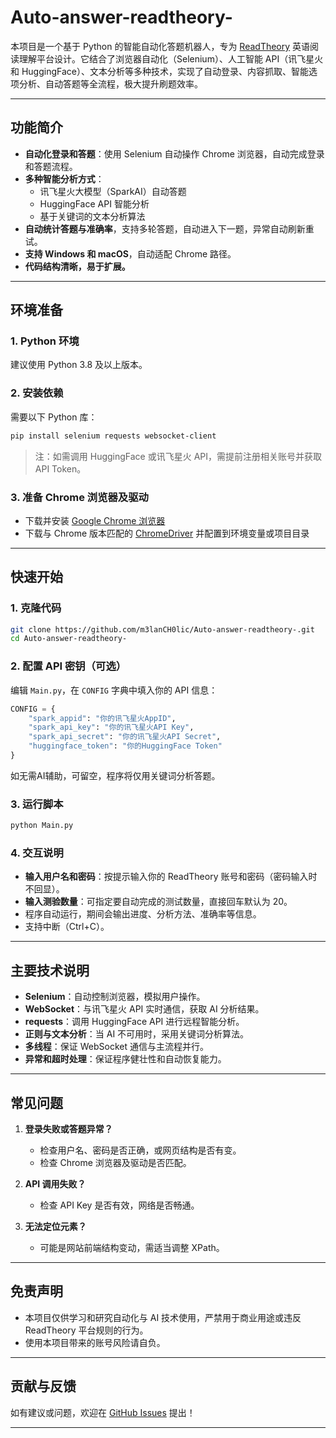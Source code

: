 # Auto-answer-readtheory-

本项目是一个基于 Python 的智能自动化答题机器人，专为 [ReadTheory](https://readtheory.org/) 英语阅读理解平台设计。它结合了浏览器自动化（Selenium）、人工智能 API（讯飞星火和 HuggingFace）、文本分析等多种技术，实现了自动登录、内容抓取、智能选项分析、自动答题等全流程，极大提升刷题效率。

---

## 功能简介

- **自动化登录和答题**：使用 Selenium 自动操作 Chrome 浏览器，自动完成登录和答题流程。
- **多种智能分析方式**：
  - 讯飞星火大模型（SparkAI）自动答题
  - HuggingFace API 智能分析
  - 基于关键词的文本分析算法
- **自动统计答题与准确率**，支持多轮答题，自动进入下一题，异常自动刷新重试。
- **支持 Windows 和 macOS**，自动适配 Chrome 路径。
- **代码结构清晰，易于扩展。**

---

## 环境准备

### 1. Python 环境

建议使用 Python 3.8 及以上版本。

### 2. 安装依赖

需要以下 Python 库：

```bash
pip install selenium requests websocket-client
```

> 注：如需调用 HuggingFace 或讯飞星火 API，需提前注册相关账号并获取 API Token。

### 3. 准备 Chrome 浏览器及驱动

- 下载并安装 [Google Chrome 浏览器](https://www.google.com/chrome/)
- 下载与 Chrome 版本匹配的 [ChromeDriver](https://chromedriver.chromium.org/downloads) 并配置到环境变量或项目目录

---

## 快速开始

### 1. 克隆代码

```bash
git clone https://github.com/m3lanCH0lic/Auto-answer-readtheory-.git
cd Auto-answer-readtheory-
```

### 2. 配置 API 密钥（可选）

编辑 `Main.py`，在 `CONFIG` 字典中填入你的 API 信息：

```python
CONFIG = {
    "spark_appid": "你的讯飞星火AppID",
    "spark_api_key": "你的讯飞星火API Key",
    "spark_api_secret": "你的讯飞星火API Secret",
    "huggingface_token": "你的HuggingFace Token"
}
```

如无需AI辅助，可留空，程序将仅用关键词分析答题。

### 3. 运行脚本

```bash
python Main.py
```

### 4. 交互说明

- **输入用户名和密码**：按提示输入你的 ReadTheory 账号和密码（密码输入时不回显）。
- **输入测验数量**：可指定要自动完成的测试数量，直接回车默认为 20。
- 程序自动运行，期间会输出进度、分析方法、准确率等信息。
- 支持中断（Ctrl+C）。

---

## 主要技术说明

- **Selenium**：自动控制浏览器，模拟用户操作。
- **WebSocket**：与讯飞星火 API 实时通信，获取 AI 分析结果。
- **requests**：调用 HuggingFace API 进行远程智能分析。
- **正则与文本分析**：当 AI 不可用时，采用关键词分析算法。
- **多线程**：保证 WebSocket 通信与主流程并行。
- **异常和超时处理**：保证程序健壮性和自动恢复能力。

---

## 常见问题

1. **登录失败或答题异常？**
   - 检查用户名、密码是否正确，或网页结构是否有变。
   - 检查 Chrome 浏览器及驱动是否匹配。

2. **API 调用失败？**
   - 检查 API Key 是否有效，网络是否畅通。

3. **无法定位元素？**
   - 可能是网站前端结构变动，需适当调整 XPath。

---

## 免责声明

- 本项目仅供学习和研究自动化与 AI 技术使用，严禁用于商业用途或违反 ReadTheory 平台规则的行为。
- 使用本项目带来的账号风险请自负。

---

## 贡献与反馈

如有建议或问题，欢迎在 [GitHub Issues](https://github.com/m3lanCH0lic/Auto-answer-readtheory-/issues) 提出！

---